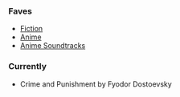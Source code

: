 ### Faves

- [Fiction](fiction.csv)
- [Anime](anime.csv) 
- [Anime Soundtracks](anime-soundtracks.csv)

### Currently
  
- Crime and Punishment by Fyodor Dostoevsky
